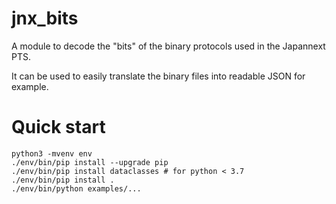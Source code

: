 # jnx_bits

A module to decode the "bits" of the binary protocols used in the Japannext PTS.

It can be used to easily translate the binary files into readable JSON for example.

# Quick start

    python3 -mvenv env
    ./env/bin/pip install --upgrade pip
    ./env/bin/pip install dataclasses # for python < 3.7
    ./env/bin/pip install .
    ./env/bin/python examples/...

